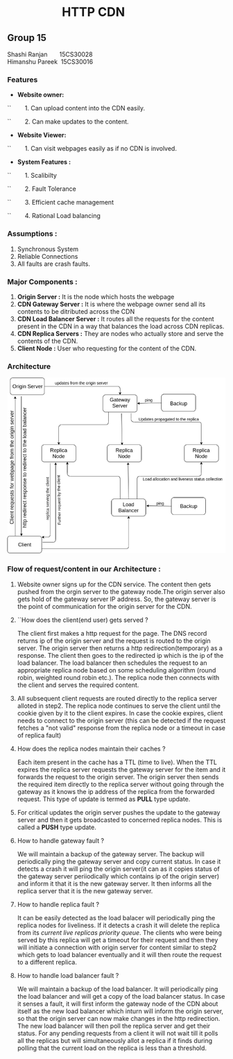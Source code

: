 # &nbsp;&nbsp;&nbsp;&nbsp;&nbsp;&nbsp;&nbsp;&nbsp; &nbsp;&nbsp;&nbsp;&nbsp;&nbsp;&nbsp;&nbsp;&nbsp;&nbsp;&nbsp;HTTP CDN

## Group 15
Shashi Ranjan &nbsp;&nbsp;&nbsp;&nbsp;&nbsp;&nbsp;15CS30028</br>
Himanshu Pareek &nbsp;15CS30016</br>

### Features 

- <b>Website owner:</b>

``&nbsp;&nbsp;&nbsp;&nbsp;&nbsp;&nbsp;&nbsp;&nbsp;1. Can upload content into the CDN easily.

``&nbsp;&nbsp;&nbsp;&nbsp;&nbsp;&nbsp;&nbsp;&nbsp;2. Can make updates to the content.

- <b>Website Viewer:</b>

``&nbsp;&nbsp;&nbsp;&nbsp;&nbsp;&nbsp;&nbsp;&nbsp;1. Can visit webpages easily as if no CDN is involved.

- <b>System Features :</b> 

``&nbsp;&nbsp;&nbsp;&nbsp;&nbsp;&nbsp;&nbsp;&nbsp;1. Scalibilty

``&nbsp;&nbsp;&nbsp;&nbsp;&nbsp;&nbsp;&nbsp;&nbsp;2. Fault Tolerance

``&nbsp;&nbsp;&nbsp;&nbsp;&nbsp;&nbsp;&nbsp;&nbsp;3. Efficient cache management

``&nbsp;&nbsp;&nbsp;&nbsp;&nbsp;&nbsp;&nbsp;&nbsp;4. Rational Load balancing


### Assumptions : 

1. Synchronous System
2. Reliable Connections
3. All faults are crash faults.


### Major Components :
1. <b>Origin Server :</b> It is the node which hosts the webpage
2. <b>CDN Gateway Server :</b> It is where the webpage owner send all its contents to be ditributed across the CDN
3. <b>CDN Load Balancer Server :</b> It routes all the requests for the content present in the CDN in a way that balances the load across CDN replicas.
4. <b>CDN Replica Servers :</b> They are nodes who actually store and serve the contents of the CDN.
5. <b>Client Node :</b> User who requesting for the content of the CDN.


### Architecture 
![alt text](pic.png)
### Flow of request/content in our Architecture :

1. Website owner signs up for the CDN service. The content then gets pushed from the orgin server to the gateway node.The origin server also gets hold of the gateway server IP address. So, the gateway server is the point of communication for the origin server for the CDN.

2. ``How does the client(end user) gets served ? </br><p>The client first makes a http request for the page. The DNS record returns ip of the origin server and the request is routed to the origin server. The origin server then returns a http redirection(temporary) as a response. The client then goes to the redirected ip which is the ip of the load balancer. The load balancer then schedules the request to an appropriate replica node based on some scheduling algorithm (round robin, weighted round robin etc.). The replica node then connects with the client and serves the required content.</p>

3. All subsequent client requests are routed directly to the replica server alloted in step2. The replica node continues to serve the client until the cookie given by it to the client expires. In case the cookie expires, client needs to connect to the origin server (this can be detected if the request fetches a "not valid" response from the replica node or a timeout in case of replica fault)


4. How does the replica nodes maintain their caches ? </br> <p>Each item present in the cache has a TTL (time to live). When the TTL expires the replica server requests the gateway server for the item and it forwards the request to the origin server. The origin server then sends the required item directly to the replica server without going through the gateway as it knows the ip address of the replica from the forwarded request. This type of update is termed as <b>PULL</b> type update.</p>

5. For critical updates the origin server pushes the update to the gateway server and then it gets broadcasted to concerned replica nodes. This is called a <b>PUSH</b> type update.


6. How to handle gateway fault ? </br><p> We will maintain a backup of the gateway server. The backup will periodically ping the gateway server and copy current status. In case it detects a crash it will ping the origin server(it can as it copies status of the gateway server periiodically which contains ip of the origin server) and inform it that it is the new gateway server. It then informs all the replica server that it is the new gateway server.</p>

7. How to handle replica fault ? </br><p>It can be easily detected as the load balacer will periodically ping the replica nodes for liveliness. If it detects a crash it will delete the replica from its *current live replicas priority queue*. The clients who were being served by this replica will get a timeout for their request and then they will initiate a connection with origin server for content similar to step2 which gets to load balancer eventually and it will then route the request to a different replica.</p>

8. How to handle load balancer fault ? </br><p> We will maintain a backup of the load balancer. It will periodically ping the load balancer and will get a copy of the load balancer status. In case it senses a fault, it will first inform the gateway node of the CDN about itself as the new load balancer which inturn will inform the origin server, so that the origin server can now make changes in the http redirection. The new load balancer will then poll the replica server and get their status. For any pending requests from a client it will not wait till it polls all the replicas but will simultaneously allot a replica if it finds during polling that the current load on the replica is less than a threshold.</p>
